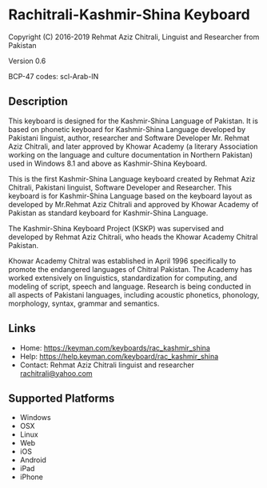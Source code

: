 Rachitrali-Kashmir-Shina Keyboard
==========================

Copyright (C) 2016-2019 Rehmat Aziz Chitrali, Linguist and Researcher from Pakistan

Version 0.6

BCP-47 codes: scl-Arab-IN

Description
-----------

This keyboard is designed for the Kashmir-Shina Language of Pakistan. It is based on phonetic keyboard for Kashmir-Shina Language
developed by Pakistani linguist, author, researcher and Software Developer Mr. Rehmat Aziz Chitrali, and later approved by Khowar Academy (a literary Association working on the
language and culture documentation in Northern Pakistan) used in Windows 8.1 and above as Kashmir-Shina Keyboard.

This is the first Kashmir-Shina Language keyboard created by Rehmat Aziz Chitrali, Pakistani linguist,
Software Developer and Researcher. This keyboard is for Kashmir-Shina Language based on the keyboard layout
as developed by Mr.Rehmat Aziz Chitrali and approved by Khowar Academy of Pakistan as standard keyboard
for Kashmir-Shina Language.

The Kashmir-Shina Keyboard Project (KSKP) was supervised and developed by Rehmat Aziz Chitrali, who heads the
Khowar Academy Chitral Pakistan.

Khowar Academy Chitral was established in April 1996 specifically to promote the endangered languages
of Chitral Pakistan. The Academy has worked extensively on linguistics, standardization for
computing, and modeling of script, speech and language. Research is being conducted in all aspects of
Pakistani languages, including acoustic phonetics, phonology, morphology, syntax, grammar and semantics.

Links
-----
* Home: https://keyman.com/keyboards/rac_kashmir_shina
* Help: https://help.keyman.com/keyboard/rac_kashmir_shina
* Contact: Rehmat Aziz Chitrali linguist and researcher rachitrali@yahoo.com

Supported Platforms
-------------------
 * Windows
 * OSX
 * Linux
 * Web
 * iOS
 * Android
 * iPad
 * iPhone

 

